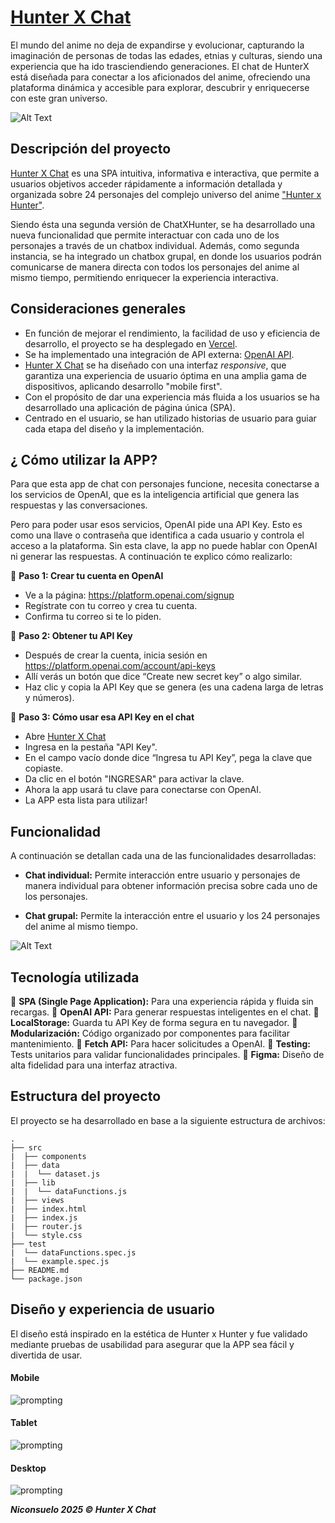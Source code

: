 # [Hunter X Chat](https://chatxhunter-01.vercel.app/)

El mundo del anime no deja de expandirse y evolucionar, capturando la imaginación de personas de todas las edades, etnias y culturas, siendo una experiencia que ha ido trasciendiendo generaciones.
El chat de HunterX está diseñada para conectar a los aficionados del anime, ofreciendo una plataforma dinámica y accesible para explorar, descubrir y enriquecerse con este gran universo.

![Alt Text](https://media3.giphy.com/media/v1.Y2lkPTc5MGI3NjExaTlmYzEwNHN1a2QzcTFrazdhaHQ0aG44dXc5bHhhNW9waTYyaHJlMyZlcD12MV9pbnRlcm5hbF9naWZfYnlfaWQmY3Q9Zw/etW2P2cvB0PYY/giphy.gif)

## Descripción del proyecto

[Hunter X Chat](https://chatxhunter-01.vercel.app/) es una SPA intuitiva, informativa e interactiva, que permite a usuarios objetivos acceder rápidamente a información detallada y organizada sobre 24 personajes del complejo universo del anime ["Hunter x Hunter"](https://es.wikipedia.org/wiki/Hunter_%C3%97_Hunter).

Siendo ésta una segunda versión de ChatXHunter, se ha desarrollado una nueva funcionalidad que permite interactuar con cada uno de los personajes a través de un chatbox individual. Además, como segunda instancia, se ha integrado un chatbox grupal, en donde los usuarios podrán comunicarse de manera directa con todos los personajes del anime al mismo tiempo, permitiendo enriquecer la experiencia interactiva.

## Consideraciones generales

- En función de mejorar el rendimiento, la facilidad de uso y eficiencia de desarrollo, el proyecto se ha desplegado en [Vercel](https://vercel.com/).
- Se ha implementado una integración de API externa: [OpenAI API](https://openai.com/index/openai-api/).
- [Hunter X Chat](https://chatxhunter-01.vercel.app/) se ha diseñado con una interfaz _responsive_, que garantiza una experiencia de usuario óptima en una amplia gama de dispositivos, aplicando desarrollo "mobile first".
- Con el propósito de dar una experiencia más fluida a los usuarios se ha desarrollado una aplicación de página única (SPA).
- Centrado en el usuario, se han utilizado historias de usuario para guiar cada etapa del diseño y la implementación.

## ¿ Cómo utilizar la APP?

Para que esta app de chat con personajes funcione, necesita conectarse a los servicios de OpenAI, que es la inteligencia artificial que genera las respuestas y las conversaciones.

Pero para poder usar esos servicios, OpenAI pide una API Key. Esto es como una llave o contraseña que identifica a cada usuario y controla el acceso a la plataforma. Sin esta clave, la app no puede hablar con OpenAI ni generar las respuestas.
A continuación te explico cómo realizarlo:

📌 **Paso 1: Crear tu cuenta en OpenAI**

- Ve a la página: https://platform.openai.com/signup
- Regístrate con tu correo y crea tu cuenta.
- Confirma tu correo si te lo piden.

📌 **Paso 2: Obtener tu API Key**

- Después de crear la cuenta, inicia sesión en https://platform.openai.com/account/api-keys
- Allí verás un botón que dice “Create new secret key” o algo similar.
- Haz clic y copia la API Key que se genera (es una cadena larga de letras y números).

📌 **Paso 3: Cómo usar esa API Key en el chat**

- Abre [Hunter X Chat](https://chatxhunter-01.vercel.app/)
- Ingresa en la pestaña "API Key".
- En el campo vacío donde dice “Ingresa tu API Key”, pega la clave que copiaste.
- Da clic en el botón "INGRESAR" para activar la clave.
- Ahora la app usará tu clave para conectarse con OpenAI.
- La APP esta lista para utilizar!

## Funcionalidad

A continuación se detallan cada una de las funcionalidades desarrolladas:

- **Chat individual:** Permite interacción entre usuario y personajes de manera individual para obtener información precisa sobre cada uno de los personajes.

- **Chat grupal:** Permite la interacción entre el usuario y los 24 personajes del anime al mismo tiempo.

![Alt Text](https://media4.giphy.com/media/v1.Y2lkPTc5MGI3NjExd2dtdmF1d3JscmFwZjl1ajJwb3FpbGl5aDJxM3Z4eXFvNnk1NmUxcCZlcD12MV9pbnRlcm5hbF9naWZfYnlfaWQmY3Q9Zw/4jamu9obYceTjTNptY/giphy.gif)

## Tecnología utilizada

📌 **SPA (Single Page Application):** Para una experiencia rápida y fluida sin recargas.
📌 **OpenAI API:** Para generar respuestas inteligentes en el chat.
📌 **LocalStorage:** Guarda tu API Key de forma segura en tu navegador.
📌 **Modularización:** Código organizado por componentes para facilitar mantenimiento.
📌 **Fetch API:** Para hacer solicitudes a OpenAI.
📌 **Testing:** Tests unitarios para validar funcionalidades principales.
📌 **Figma:** Diseño de alta fidelidad para una interfaz atractiva.

## Estructura del proyecto

El proyecto se ha desarrollado en base a la siguiente estructura de archivos:

```text
.
├── src
|  ├── components
|  ├── data
|  |  └── dataset.js
|  ├── lib
|  |  └── dataFunctions.js
|  ├── views
|  ├── index.html
|  ├── index.js
|  ├── router.js
|  └── style.css
├── test
|  └── dataFunctions.spec.js
|  └── example.spec.js
├── README.md
└── package.json

```

## Diseño y experiencia de usuario

El diseño está inspirado en la estética de Hunter x Hunter y fue validado mediante pruebas de usabilidad para asegurar que la APP sea fácil y divertida de usar.

#### Mobile

![prompting](https://github.com/Niconsuelo/chatxhunter/blob/main/src/assets/gchatMobile.png.jpeg?raw=true)

#### Tablet

![prompting](https://github.com/Niconsuelo/chatxhunter/blob/main/src/assets/gchatTablet.png.jpeg?raw=true)

#### Desktop

![prompting](https://github.com/Niconsuelo/chatxhunter/blob/main/src/assets/gchatDesktop.png.jpeg?raw=true)

**_Niconsuelo 2025 &copy; Hunter X Chat_**
